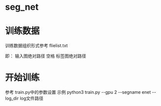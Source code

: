 # seg_net

# 训练数据
训练数据组织形式参考 flielist.txt

即：
输入图绝对路径 空格 标签图绝对路径

# 开始训练
参考 train.py中的参数设置
示例
python3 train.py --gpu 2 --segname enet --log_dir log文件路径